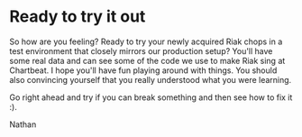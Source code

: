 # Ready to try it out

So how are you feeling? Ready to try your newly acquired Riak chops in a test environment that closely mirrors our production setup? You'll have some real data and can see some of the code we use to make Riak sing at Chartbeat. I hope you'll have fun playing around with things. You should also convincing yourself that you really understood what you were learning.

Go right ahead and try if you can break something and then see how to fix it :).

Nathan
